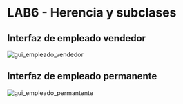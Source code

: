 # LAB6 - Herencia y subclases
## Interfaz de empleado vendedor

![gui_empleado_vendedor](https://user-images.githubusercontent.com/63487663/194729693-e23d2740-9a3d-4e5b-8da9-9413f083bc51.PNG)

## Interfaz de empleado permanente

![gui_empleado_permantente](https://user-images.githubusercontent.com/63487663/194729712-9e12a2ac-0993-4f37-a000-324ea59f1a80.PNG)

